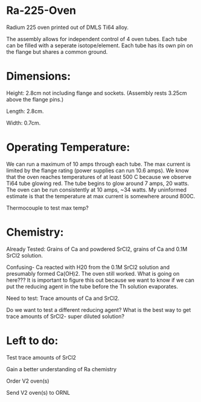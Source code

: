 # Ra-225-Oven

Radium 225 oven printed out of DMLS Ti64 alloy.

The assembly allows for independent control of 4 oven tubes. Each tube can be filled with a seperate isotope/element. Each tube has its own pin on the flange but shares a common ground. 

# Dimensions:
  Height: 2.8cm not including flange and sockets. (Assembly rests 3.25cm above the flange pins.)
  
  Length: 2.8cm.
  
  Width: 0.7cm.
  

# Operating Temperature:
We can run a maximum of 10 amps through each tube. The max current is limited by the flange rating (power supplies can run 10.6 amps). We know that the oven reaches temperatures of at least 500 C because we observe Ti64 tube glowing red. The tube begins to glow around 7 amps, 20 watts. The oven can be run consistently at 10 amps, ~34 watts. My uninformed estimate is that the temperature at max current is somewhere around 800C.

Thermocouple to test max temp?

# Chemistry:
Already Tested: Grains of Ca and powdered SrCl2, grains of Ca and 0.1M SrCl2 solution.

Confusing- Ca reacted with H20 from the 0.1M SrCl2 solution and presumably formed Ca(OH)2. The oven still worked. What is going on here??? It is important to figure this out because we want to know if we can put the reducing agent in the tube before the Th solution evaporates.

Need to test: Trace amounts of Ca and SrCl2. 

Do we want to test a different reducing agent? What is the best way to get trace amounts of SrCl2- super diluted solution?

# Left to do:
Test trace amounts of SrCl2

Gain a better understanding of Ra chemistry

Order V2 oven(s)

Send V2 oven(s) to ORNL




